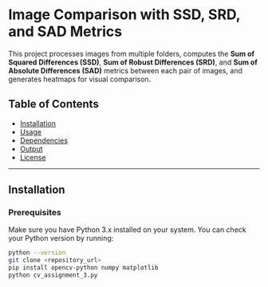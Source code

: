 # Image Comparison with SSD, SRD, and SAD Metrics

This project processes images from multiple folders, computes the **Sum of Squared Differences (SSD)**, **Sum of Robust Differences (SRD)**, and **Sum of Absolute Differences (SAD)** metrics between each pair of images, and generates heatmaps for visual comparison.

## Table of Contents

- [Installation](#installation)
- [Usage](#usage)
- [Dependencies](#dependencies)
- [Output](#output)
- [License](#license)

---

## Installation

### Prerequisites
Make sure you have Python 3.x installed on your system. You can check your Python version by running:

```bash
python --version
git clone <repository_url>
pip install opencv-python numpy matplotlib
python cv_assignment_3.py
